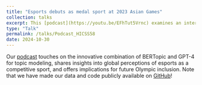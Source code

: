 ```yaml
---
title: "Esports debuts as medal sport at 2023 Asian Games"
collection: talks
excerpt: This [podcast](https://youtu.be/EFhTut5Vrnc) examines an interesting study accepted by _The 58th Hawaii International Conference on System Sciences_ that uses latest NLP techniques (BERTopic and LLM topic representation) to analyze public discourse around esports’ inclusion in the Asian Games on X.
type: "Talk"
permalink: /talks/Podcast_HICSS58
date: 2024-10-30
---
```


Our [podcast](https://youtu.be/EFhTut5Vrnc) touches on the innovative combination of BERTopic and GPT-4 for topic modeling, shares insights into global perceptions of esports as a competitive sport, and offers implications for future Olympic inclusion. Note that we have made our data and code publicly available on [GitHub](https://github.com/TyrealQ/Twitter-Perceptions-Esports-2023-Asian-Games_HICSS-58)!
